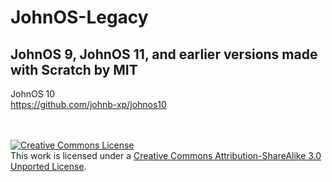 # JohnOS-Legacy
JohnOS 9, JohnOS 11, and earlier versions made with Scratch by MIT
-------

JohnOS 10
<br>https://github.com/johnb-xp/johnos10


<br><br>
<a rel="license" href="http://creativecommons.org/licenses/by-sa/3.0/"><img alt="Creative Commons License" style="border-width:0" src="https://i.creativecommons.org/l/by-sa/3.0/88x31.png" /></a><br />This work is licensed under a <a rel="license" href="http://creativecommons.org/licenses/by-sa/3.0/">Creative Commons Attribution-ShareAlike 3.0 Unported License</a>.
